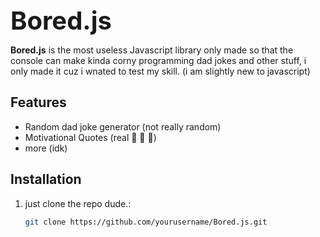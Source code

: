 <h1 style="display: flex; align-items: center; font-size: 40px; margin: 0;">
    Bored.js 
</h1>

<p><strong>Bored.js</strong> is the most useless Javascript library only made so that the console can make kinda corny programming dad jokes and other stuff, i only made it cuz i wnated to test my skill. (i am slightly new to javascript) </p>

## Features

- Random dad joke generator (not really random)
- Motivational Quotes (real 🤑 🤑 🤑)
- more (idk)

## Installation

1. just clone the repo dude.:
   ```bash
   git clone https://github.com/yourusername/Bored.js.git
